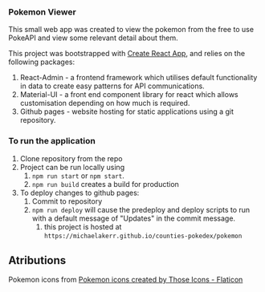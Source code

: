 ### Pokemon Viewer

This small web app was created to view the pokemon from the free to use PokeAPI and view some relevant detail about them.

This project was bootstrapped with [Create React App](https://github.com/facebook/create-react-app), and relies on the following packages:

1. React-Admin - a frontend framework which utilises default functionality in data to create easy patterns for API communications.
2. Material-UI - a front end component library for react which allows customisation depending on how much is required.
3. Github pages - website hosting for static applications using a git repository.

### To run the application

1. Clone repository from the repo
2. Project can be run locally using
    1. `npm run start` or `npm start`.
    2. `npm run build` creates a build for production
3. To deploy changes to github pages:
    1. Commit to repository
    2. `npm run deploy` will cause the predeploy and deploy scripts to run with a default message of "Updates" in the commit message.
        1. this project is hosted at `https://michaelakerr.github.io/counties-pokedex/pokemon`

## Atributions

Pokemon icons from <a href="https://www.flaticon.com/free-icons/pokemon" title="pokemon icons">Pokemon icons created by Those Icons - Flaticon</a>
